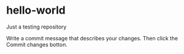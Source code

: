 # hello-world
Just a testing repository

Write a commit message that describes your changes. Then click the Commit changes botton.
